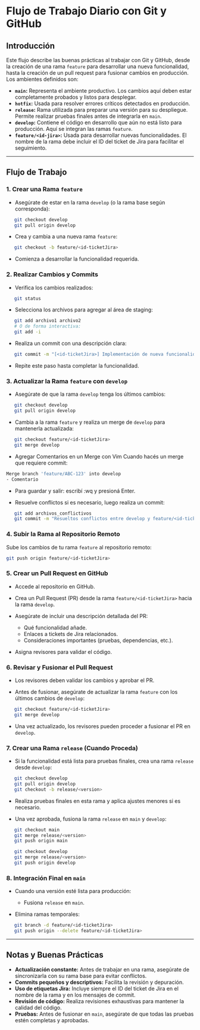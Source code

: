 # Flujo de Trabajo Diario con Git y GitHub

## Introducción
Este flujo describe las buenas prácticas al trabajar con Git y GitHub, desde la creación de una rama `feature` para desarrollar una nueva funcionalidad, hasta la creación de un pull request para fusionar cambios en producción. Los ambientes definidos son:

- **`main`:** Representa el ambiente productivo. Los cambios aquí deben estar completamente probados y listos para desplegar.
- **`hotfix`:** Usada para resolver errores críticos detectados en producción.
- **`release`:** Rama utilizada para preparar una versión para su despliegue. Permite realizar pruebas finales antes de integrarla en `main`.
- **`develop`:** Contiene el código en desarrollo que aún no está listo para producción. Aquí se integran las ramas `feature`.
- **`feature/<id-jira>`:** Usada para desarrollar nuevas funcionalidades. El nombre de la rama debe incluir el ID del ticket de Jira para facilitar el seguimiento.

---

## Flujo de Trabajo

### 1. Crear una Rama `feature`
- Asegúrate de estar en la rama `develop` (o la rama base según corresponda):
```bash
   git checkout develop
   git pull origin develop
```
- Crea y cambia a una nueva rama `feature`:
```bash
   git checkout -b feature/<id-ticketJira>
```
- Comienza a desarrollar la funcionalidad requerida.

### 2. Realizar Cambios y Commits
- Verifica los cambios realizados:
```bash
   git status
```
- Selecciona los archivos para agregar al área de staging:
```bash
   git add archivo1 archivo2
   # O de forma interactiva:
   git add -i
```
- Realiza un commit con una descripción clara:
```bash
   git commit -m "[<id-ticketJira>] Implementación de nueva funcionalidad."
```
- Repite este paso hasta completar la funcionalidad.

### 3. Actualizar la Rama `feature` con `develop`

- Asegúrate de que la rama `develop` tenga los últimos cambios:

```bash
   git checkout develop
   git pull origin develop
```

- Cambia a la rama `feature` y realiza un merge de `develop` para mantenerla actualizada:
```bash
   git checkout feature/<id-ticketJira>
   git merge develop
```
- Agregar Comentarios en un Merge con Vim
Cuando hacés un merge que requiere commit:

```bash
Merge branch 'feature/ABC-123' into develop
- Comentario
```
- Para guardar y salir: escribí :wq y presioná Enter.


- Resuelve conflictos si es necesario, luego realiza un commit:
```bash
   git add archivos_conflictivos
   git commit -m "Resueltos conflictos entre develop y feature/<id-ticketJira>."
```

### 4. Subir la Rama al Repositorio Remoto
Sube los cambios de tu rama `feature` al repositorio remoto:
```bash
git push origin feature/<id-ticketJira>
```

### 5. Crear un Pull Request en GitHub
- Accede al repositorio en GitHub.

- Crea un Pull Request (PR) desde la rama `feature/<id-ticketJira>` hacia la rama `develop`.

- Asegúrate de incluir una descripción detallada del PR:
   - Qué funcionalidad añade.
   - Enlaces a tickets de Jira relacionados.
   - Consideraciones importantes (pruebas, dependencias, etc.).

- Asigna revisores para validar el código.

### 6. Revisar y Fusionar el Pull Request
- Los revisores deben validar los cambios y aprobar el PR.

- Antes de fusionar, asegúrate de actualizar la rama `feature` con los últimos cambios de `develop`:
```bash
   git checkout feature/<id-ticketJira>
   git merge develop
```
- Una vez actualizado, los revisores pueden proceder a fusionar el PR en `develop`.

### 7. Crear una Rama `release` (Cuando Proceda)
- Si la funcionalidad está lista para pruebas finales, crea una rama `release` desde `develop`:
```bash
   git checkout develop
   git pull origin develop
   git checkout -b release/<version>
```

- Realiza pruebas finales en esta rama y aplica ajustes menores si es necesario.

- Una vez aprobada, fusiona la rama `release` en `main` y `develop`:
```bash
   git checkout main
   git merge release/<version>
   git push origin main

   git checkout develop
   git merge release/<version>
   git push origin develop
```

### 8. Integración Final en `main`
- Cuando una versión esté lista para producción:
   - Fusiona `release` en `main`.

- Elimina ramas temporales:
```bash
   git branch -d feature/<id-ticketJira>
   git push origin --delete feature/<id-ticketJira>
```

---

## Notas y Buenas Prácticas
- **Actualización constante:** Antes de trabajar en una rama, asegúrate de sincronizarla con su rama base para evitar conflictos.
- **Commits pequeños y descriptivos:** Facilita la revisión y depuración.
- **Uso de etiquetas Jira:** Incluye siempre el ID del ticket de Jira en el nombre de la rama y en los mensajes de commit.
- **Revisión de código:** Realiza revisiones exhaustivas para mantener la calidad del código.
- **Pruebas:** Antes de fusionar en `main`, asegúrate de que todas las pruebas estén completas y aprobadas.